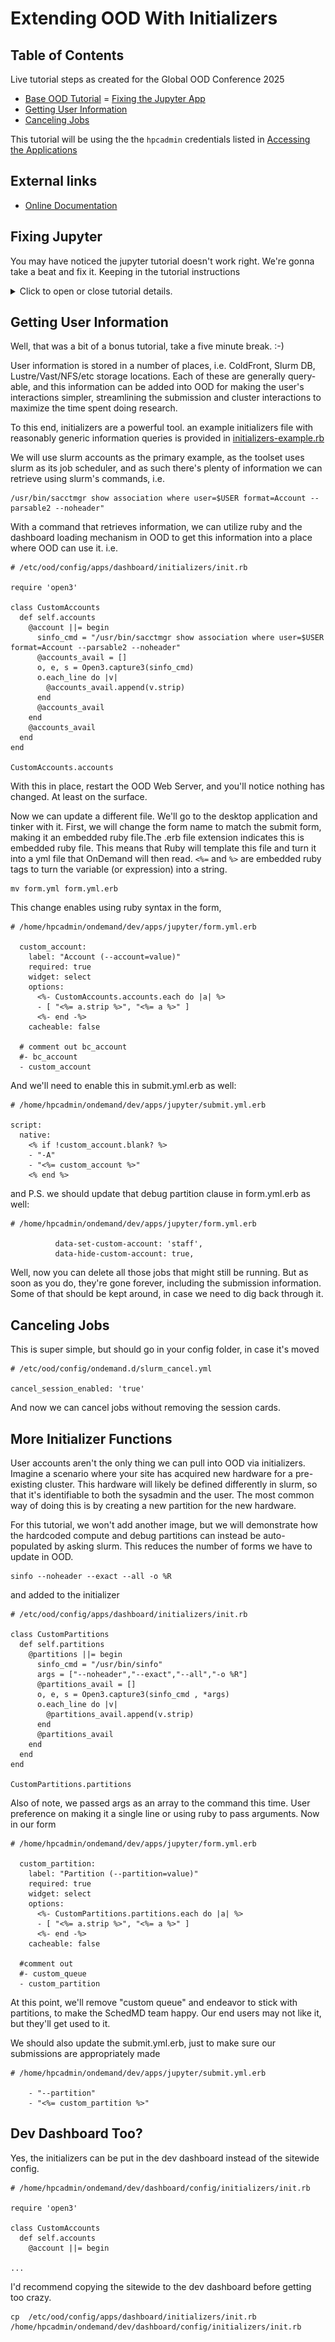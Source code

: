 # Extending OOD With Initializers

## Table of Contents

Live tutorial steps as created for the Global OOD Conference 2025

- [Base OOD Tutorial](../../../../ubccr/hpc-toolset-tutorial/tree/master/ondemand)
= [Fixing the Jupyter App](#fixing-jupyter)
- [Getting User Information](#getting-user-info)
- [Canceling Jobs](#canceling-jobs)

This tutorial will be using the the `hpcadmin` credentials listed in
[Accessing the Applications](../../../../ubccr/hpc-toolset-tutorial/tree/master/docs/applications.md)

## External links

- [Online Documentation](https://osc.github.io/ood-documentation/master/)

## Fixing Jupyter

You may have noticed the jupyter tutorial doesn't work right. We're gonna take a beat and fix it. Keeping in the tutorial instructions
<details>
  <summary>Click to open or close tutorial details.</summary>

<br>

- [Initializing the developer application.](#create-the-jupyter-application)
- [Debugging the app and getting it to run correctly.](#get-jupyter-working)
- [Changing the type of a form option.](#change-bc_queue-to-a-select-field)
- [Adding limits for form options.](#limit-bc_num_slots)
- [Adding new form options.](#adding-a-jupyterlab-checkbox)
- [Using native scheduler arguements](#using-script-native-attributes)
- [Explanations of the form.yml file.](#a-closer-look-at-the-formyml)
- [Editing the manifest.yml](#edit-the-manifest).
- [Promoting the application to production.](#deploying-to-production)                                

### Create the jupyter application

Click on "My Sandbox Apps (Development)" from the dropdown menu "Develop" in the navigation bar
to navigate to the sandbox app workspace.

Now create a new app from the button labeled "New App".

This will bring you to a page where you'll click "Clone Existing App" which will bring you to
this form to fill out.

Fill in `jupyter` as the directory name. `/var/git/bc_example_jupyter` as the Git Remote and
check "Create a new Git Project from this?".  Then click "Submit" to create a new development
application.

This copied what was in `/var/git/bc_example_jupyter` to `/home/hpcadmin/ondemand/dev/jupyter`.
You can navigate to these files [through the Files app with this link](https://localhost:3443/pun/sys/files/fs/home/hpcadmin/ondemand/dev/jupyter/)
or simply Press the "Files" button in Jupyter's row of the sandbox applications table.

![create sandbox app](imgs/create_sandbox_app.gif)

You'll also need to setup `git` for the hpcadmin user at this point, so let's go ahead and do that
and make first commit to the jupyter app as the starting point.

```shell
git config --global user.email hpcadmin@localhost
git config --global user.name "HPC Admin"
cd ~/ondemand/dev/jupyter
git add .
git commit -m 'starting point'
```

### Get Jupyter Working

#### Configure the correct cluster

The example application we've created does not use the correct cluster configuration, so we've got
to modify it.

If you try to submit it as is, you'll get this error:

![error message that reads The cluster was never set. Either set it in form.yml.erb with `cluster` or `form.cluster` or set `cluster` in submit.yml.erb.](imgs/no_cluster.png)

We need to edit the `form.yml` in the appication's folder. We can navigate to the folder through the
files app.  The URL is `https://localhost:3443/pun/sys/files/fs/home/hpcadmin/ondemand/dev/jupyter/`.

Here you'll see the `form.yml` file. We can edit it by clicking on the file and pressing the "Edit"
button.  This will take us to the [file editor app, with this file open](https://localhost:3443/pun/sys/file-editor/edit/home/hpcadmin/ondemand/dev/jupyter/form.yml)

In the file Editor, specify `hpc` as the cluster attribute on line 11 like so: `cluster: "hpc"`. Save this file by clicking
the "Save" button at the top left.

#### Launch the Jupyter Application

Now when we navigate back to our [interactive sessions](https://localhost:3443/pun/sys/dashboard/batch_connect/sessions),
you'll see the "Interactive Apps \[Sandbox\]" menu with an item labeled "Jupyter Notebook".

[Follow this link](https://localhost:3443/pun/sys/dashboard/batch_connect/dev/jupyter/session_contexts/new) and we'll be
presented with this form for specifying different attributes about the job we want to submit to the SLURM scheduler.

We don't need to change anything in this form, so simply press "Launch" at the bottom of the form. After pressing
launch the job should have successfully launched the job and redirected us back
the [interactive sessions](https://localhost:3443/pun/sys/dashboard/batch_connect/sessions) page where we'll
see a panel showing our job.

![fix cluster and submit](imgs/fix_cluster.gif)

#### Debug failure

This job is going to run and fail during startup.  But don't worry! We're going to debug and fix it.

When the job completes, the panel still exists, so you can follow the link in the panel to the log
directory of the job.

Follow the link and we'll be redirected to the job's working directory where an `output.log` file is.
Let's open that file with the "View" button.

When you open the log file, you'll see the something like this where it says **jupyter: command not found**.
So you can see, we have `PATH` issues.

```shell
TIMING - Starting jupyter at: Fri Jul 17 18:06:34 UTC 2020
+ jupyter notebook --config=/home/hpcadmin/ondemand/data/sys/dashboard/batch_connect/dev/jupyter/output/e16b9a77-1a4f-4c9e-95f3-d3c23e5e8d76/config.py
/home/hpcadmin/ondemand/data/sys/dashboard/batch_connect/dev/jupyter/output/e16b9a77-1a4f-4c9e-95f3-d3c23e5e8d76/script.sh: line 27: jupyter: command not found
Timed out waiting for Jupyter Notebook server to open port 16970!
```

#### Configure jupyter PATH

So we know what the issue is, the job's script can't find the `jupyter` executable in the `PATH`.

Jupyter was installed in these containers through Python's virtual environment and that's
why it's not directly in the shell scripts `PATH`.

We need to add this line to our job's shell script to enable it.

```shell
source /usr/local/jupyter/4.3.5/bin/activate
```

So let's [open the template/script.sh.erb in the file editor](https://localhost:3443/pun/sys/file-editor/edit/home/hpcadmin/ondemand/dev/jupyter/template/script.sh.erb)
and add this to line 27 of the shell script, just before we start jupyter.

Lines 24 - 31 of `template/script.sh.erb` should now look like this.

```shell
# Benchmark info
echo "TIMING - Starting jupyter at: $(date)"

source /usr/local/jupyter/4.3.5/bin/activate

# Launch the Jupyter Notebook Server
set -x
jupyter notebook --config="${CONFIG_FILE}" <%= context.extra_jupyter_args %>
```

### Why's it still broken?

You'll notice the job still doesn't start, but goes straight to completed. If you click the session ID, and view the output.log, you'll see [a LOT of info](imgs/jupyter-output-log-errors.png)

There's a slight issue with jupyter. The syntax for opening notebook vs lab has been changed, with some pretty specific intents moving forward. Lab is now the expected default, because it provides more functionality, while still having the typical notebook behavior. And the module command isn't needed either in the script, so we'll take this opportunity to fix multiple issues.

Open the `template/script.sh.erb` file from the file editor app, and remove the lines with "module" and change the final line to be 

```shell
jupyter lab --config="${CONFIG_FILE}" <%= context.extra_jupyter_args %>
```

#### Correctly launch

Now we can [launch the application again](https://localhost:3443/pun/sys/dashboard/batch_connect/dev/jupyter/session_contexts/new) and it should work.

When it is up and running and available to use the panel will show a "Connect to Jupyter" button.  Click this button
and OnDemand will redirect us to Jupyter.

![fix path and launch](imgs/fix_path_and_launch.gif)

Congratulations! We've now started development on the Jupyter Notebook batch connect application and
successfully connected to it.

You may want to delete this job now by using the "Delete" button on the panels as we'll be iterating through
developing the application and starting new jobs.

#### Save your spot

Now it's probably a good idea to save the modifications. They're small, but it'll still help if you
ever get into trouble and need to revert. A simplified version of the `form.yml` is in the very next
section, and you may want to use and save _it_ instead so that any `git diff` you do will be much
smaller and easier to read.

You can use the
[shell app to login to this directory](https://localhost:3443/pun/sys/shell/ssh/ondemand/home/hpcadmin/ondemand/dev/jupyter/)

In this shell you'll save in git with these commands:

```shell
git add .
git commit -m 'initial commit that correctly submits to the hpc cluster'
```

![git save initial](imgs/git_save_initial.gif)

### A closer look at the form.yml

The items in the form.yml directly create what's shown to the users in the form they interact with.
Let's take a closer look at the `form.yml` that created the form you just submitted to get an
understanding of how they relate to what's shown in the UI.

This is the `form.yml` you should have at this point without all the comments.

```yaml
cluster: "hpc"
attributes:
  modules: "python"
  extra_jupyter_args: ""
form:
  - modules
  - extra_jupyter_args
  - bc_account
  - bc_queue
  - bc_num_hours
  - bc_num_slots
  - bc_email_on_started
```

All fields pre-pended with `bc_` are special fields OnDemand provides for convenience. They are commonly
used fields that create corresponding script attribute.  We'll talk more about script attributes later.

* `modules` Specifies the modules loaded. Since it's hard coded to "python" (in the attributes)
    we didn't see it in the form.
* `extra_jupyter_args` Specifies the extra jupyter arguments but since it's hard coded to "" we didn't
    didn't see it in the form.
* `bc_account` Creates the "Account" text field and submits the job with the given account.
* `bc_queue` Creates the "Partition" text field and submits the job to the given partition.
* `bc_num_hours` Creates the "Number of hours" integer field and submits the job with the given
    walltime.
* `bc_num_slots` Creates the "Number of nodes" integer field and submits the job with the requested
    cores.
* `bc_email_on_started` Creates the "I would like to receive an email when the session starts" checkbox
    and submits the job with a request to email when the job starts.

### Updating the Jupyter App

#### Change bc_queue to a select field

We have 2 partitions enabled in the SLURM containers (SLURM calls queues partitions, so we'll be switching
back and forth between the two terms in this tutorial). We've started with a field `bc_queue` that
is a text field, but it's likely much easier for users to simply choose the partition out of a
select dropdown menu instead.

So let's replace the `bc_queue` field in the form with a new field that we'll call `custom_queue`.

We'll also add `custom_queue` to the attributes section.  Adding a field to the form section adds it to the form
in the UI.  By default, this field will be a text field. If you want this field to be a different type of widget
(as we do) you'll configure the field in the attributes section.  Also by default the label in the UI is the
same just the name of the field. In our case `custom_queue` would turn into "Custom Queue".  This is only
slightly correct, so we want to specify the label as "Partition" because that's what it is in SLURM parlance.Here you can see that we specify the `custom_queue` in the attributes as a select widget with two options.
and a new label. The first element in options arrays is what will be shown to the user (the capitalized version)
where the second element is the value what's actually used in the sbatch command.

```yaml
# form.yml, with only this addition for brevity
attributes:
  custom_queue:
    widget: "select"
    label: "Partition"
    options:
      - ["Compute", "compute"]
      - ["Debug", "debug"]
form:
  - custom_queue
#   - bc_queue
```

Refresh the [new session form](https://localhost:3443/pun/sys/dashboard/batch_connect/dev/jupyter/session_contexts/new)
and you should now see your updates.

But before we submit to test them out, we'll need to reconfigure the `submit.yml.erb` to use this
new field.  You can
[edit the submit.yml.erb in the file editor app](https://localhost:3443/pun/sys/file-editor/edit/home/hpcadmin/ondemand/dev/jupyter/submit.yml.erb).

You'll need to specify the script's queue_name as the partition like so. The `script` is the logical
"script" we're submitting to the scheduler.  And the `queue_name` is the field of the script that will
specify the queue. (OnDemand knows how to translate it from queue_name into partition for SLURM).

```yaml
script:
  queue_name: "<%= custom_queue %>"
```

The .erb file extension indicates this is embedded ruby file. This means that Ruby will template this file
and turn it into a yml file that OnDemand will then read.  `<%=` and `%>` are embedded ruby tags to turn the
variable (or expression) into a string. Anything we've defined in the `form.yml` can be used in this ERB file.
In this example we just defined `custom_queue` in the form so we can use it directly here.

If you're not super comfortable with the terminology just remember this: `custom_queue` is defined in the `form.yml`
(the file that defines what the UI form looks like) so it can be used in the `submit.yml.erb` (the file
that is used to configure the job that is being submitted) as `<%= custom_queue %>`.

When [launch the application again](https://localhost:3443/pun/sys/dashboard/batch_connect/dev/jupyter/session_contexts/new)
you can [login to a shell](#get-a-shell-session) and confirm you chose a different queue with this command.
```shell
[hpcadmin@ondemand ~]$ squeue -o "%j %P"
NAME PARTITION
sys/dashboard/dev/jupyter debug
```

![make custom queue](imgs/make_custom_queue.gif)

At this point, this should be the entirety of the `submit.yml.erb` and `form.yml` (without comments).
They're given here in full if you want to copy/paste them. And remember to [save your spot](#save-your-spot)!

```yaml
# submit.yml.erb
script:
  queue_name: "<%= custom_queue %>"
```

```yaml
# form.yml
cluster: "hpc"
attributes:
  modules: "python"
  extra_jupyter_args: ""
  custom_queue:
    widget: "select"
    label: "Partition"
    options:
      - ["Compute", "compute"]
      - ["Debug", "debug"]
form:
  - modules
  - extra_jupyter_args
  - bc_account
  - custom_queue
  - bc_num_hours
  - bc_num_slots
  - bc_email_on_started
```

#### Limit bc_num_slots

SLURM is configured with only 2 nodes total.  If you were now to submit this app
with say 3 or more `bc_num_slots` it would sit in the queue forever because SLURM
cannot find a suitable host to run it on.

So, let's limit this field to a max of 2.

```yaml
# form.yml
attributes:
  bc_num_slots:
    max: 2
```

That's it! Again, because `bc_num_slots` is convenience field, it already has a minimum of 1
that you can't override, because it doesn't make sense to specify 0 or less nodes.

#### Using script native attributes

`script.native` attributes are way for us to specify _any_ arguments to the schedulers that
we can't pre-define or have a good generic definition like `queue_name` above.

In this section we're going to put make OnDemand request memory through the sbatch's
`--mem` argument.

First, let's add it to the form like so.

Here are descriptions of all the fields we'll apply to it.  Note if the label was not
not defined the default 'Memory' would have been OK.  Also we don't really need the
the help message here, it was really just for illustration.

* `widget` specifies the type of widget to be a number
* `max` the maximum value, ~1 GB in this case
* `min` the minimum value, 200 MB
* `step` the step size when users increase or decrease the value
* `value` the default value of 600 MB
* `label` the for UIs label
* `help` a help message

```yaml
# form.yml, with only this addition for brevity
attributes:
  memory:
    widget: "number_field"
    max: 1000
    min: 200
    step: 200
    value: 600
    label: "Memory (MB)"
    help: "RSS Memory"
form:
  - memory
```

Again, now to actually use the value we populate in the form, we need to use
it in the `submit.yml.erb`.  This is where `script.native` attributes come in.

```yaml
# submit.yml.erb
script:
  native:
    - "--mem"
    - "<%= memory %>M"
```

Native attributes are an array and they're passed to the schedule just as they're
defined here.

This would translate into a command much like: `sbatch --mem 800M`.  As you can see
native allows us to pass _anything_ we wish into the scheduler command.

To confirm your job is running with the correct memory parameters, simply
[login to a shell](#get-a-shell-session) and run the command below. You should see output like this.

```shell
[hpcadmin@ondemand /]$ squeue -o "%j %m"
NAME MIN_MEMORY
sys/dashboard/dev/jupyter 800M
```

At this point, this should be the entirety of the `submit.yml.erb` and `form.yml` (without comments).
They're given here in full if you want to copy/paste them. And remember to [save your spot](#save-your-spot)!

```yaml
# submit.yml.erb
---
script:
  queue_name: "<%= custom_queue %>"
  native:
    - "--mem"
    - "<%= memory %>M"
```

```yaml
# form.yml
cluster: "hpc"
attributes:
  modules: "python"
  extra_jupyter_args: ""
  custom_queue:
    widget: "select"
    label: "Partition"
    options:
      - ["Compute", "compute"]
      - ["Debug", "debug"]
  bc_num_slots:
    max: 2
  memory:
    widget: "number_field"
    max: 1000
    min: 200
    step: 200
    value: 600
    label: "Memory (MB)"
    help: "RSS Memory"
form:
  - modules
  - extra_jupyter_args
  - bc_account
  - custom_queue
  - bc_num_hours
  - bc_num_slots
  - bc_email_on_started
  - memory
```
### Promoting to production

#### Cleaning up the form

Now we're ready to deploy to production, let's clean up the form a little bit.

We want to remove some items because they're in the example for a real site, but
for containers, they just don't apply.

Let's remove these items from the form. Note you'll also have to remove `modules` and
`extra_jupyter_args` from the attributes section too.

* `modules` becuase modules don't exist on these compute nodes
* `extra_jupyter_args` because we're not passing any
* `bc_account` because only 1 account is applied to each user, so there's no need to change it.
* `bc_email_on_started` because containers can't email these fake users

Since we got rid of `extra_jupyter_args` and `modules`, we'll also have them remove it from the
`template/script.sh.erb` as well.

Remove lines 13-22 to get rid of modules. And extra_jupyter_args is on line 29 of `template/script.sh.erb`.

```shell
# remove this block from the 'unless' on line 13 to the 'end' at line 22.
<%- unless context.modules.blank? -%>
# Purge the module environment to avoid conflicts
module purge

# Load the require modules
module load <%= context.modules %>

# List loaded modules
module list
<%- end -%>
# ...

# and remove the last parameter given to jupyter on line 31
jupyter lab --config="${CONFIG_FILE}" <%= context.extra_jupyter_args %>
```

Now it should look like this:

```shell
jupyter lab --config="${CONFIG_FILE}"
```

At this point, this should be the entirety of the `template/script.sh.erb` and `form.yml` (without comments).
They're given here in full if you want to copy/paste them. And remember to [save your spot](#save-your-spot)!

```shell
#!/usr/bin/env bash

# Benchmark info
echo "TIMING - Starting main script at: $(date)"

# Set working directory to home directory
cd "${HOME}"

#
# Start Jupyter Notebook Server
#

# Benchmark info
echo "TIMING - Starting jupyter at: $(date)"

source /usr/local/jupyter/4.3.5/bin/activate

# Launch the Jupyter Notebook Server
set -x
jupyter <%= context.jupyterlab_switch == "1" ? "lab" : "notebook" %> --config="${CONFIG_FILE}"
```
#### Edit the manifest

The OnDemand UI pulls things from the `manifest.yml` like the title of the application and where to
put it in the column of interactive applications.

Let's change the these fields.  You can change any field except for `role`. And you can change
them to something different than what's given here (have fun with it!). All fields besides `role`
are purely descriptive or relate to UI groups so we can freely change them without any behavior change.
Conversely, `role` _needs_ to be `batch_connect` so don't change this!

```yaml
---
# change the name, this is what shows up in the menu
name: HPC Tutorial Jupyter
# change the category just to differentiate from the system installed
# deskop application
category: Tutorial Apps
# change the subcategory
subcategory: Machine Learning
role: batch_connect
# change the description, this shows up when you hover over the menu item
description: |
  This app will launch a Jupyter Lab or Notebook on one or more nodes.
```

If you want to change `category` and `subcategory` you can freely do so.
These attributes create groupings for applications.  Since we will only have two
applications (the system installed "Interactive Apps/Desktops" and this app)

Now [save your spot](#save-your-spot) because the next thing we're going to do
is deploy this development application to production.

#### Deploying to production

Deploying to production is as easy as copying the files from your dev directory
to the system's app directory.

If you don't already have a shell session [get a shell session now](#get-a-shell-session)
and execute these commands.

```shell
ssh ondemand
cd ~/ondemand/dev
sudo cp -R jupyter/ /var/www/ood/apps/sys/
```

And that's it! All you have to do now is refresh the page and you should see your
Jupyter system app in the menu along with your sandbox development app.

![deploy to production](imgs/deploy_to_production.gif)

## Dynamic Batch Connect Fields

Since 2.0 sites can enable dynamic batch connect fields through setting the `OOD_BC_DYNAMIC_JS` environment
variable. This has already been done within these containers.

```text
# /etc/ood/config/apps/dashboard/env
OOD_BC_DYNAMIC_JS=1
```

With this feature - client side javascript can dynamically change the form fields based on user
choices. Sites only have to add more YAML to a `form.yml` to enable this behaviour.  Let's
see some examples.

### Changing min & max values

Let's put some rules around the debug queue.  We set a static `min` and `max` of 200 and 1000
respectively.  But in this example, we want different min and max values for the debug queue.

We can configure this behaviour with these `data-min-` and `data-max-` directives attached
to a given option.  When the `debug` queue is choosen we'll automatically set the min and
maximum values of the `memory` field.

Note that we're also setting the `compute` min and maxes again. This is currently the only way
to reset back to defaults if there are any.

```yaml
# form.yml, only showing custom_queue for brevity.
  custom_queue:
    widget: "select"
    label: "Partition"
    options:
      - [
          "Compute", "compute",
          data-min-memory: 200,         # set the compute queue back to static defaults
          data-max-memory: 1000,
        ]
      - [
          "Debug", "debug",
          data-min-memory: 400,         # change min & max for debug queue
          data-max-memory: 600,
        ]
```

![A gif of a user interacting with the form with the dynamic additons described above. The default queue compute is chosen. The user can range memory form from 200 to 1000. The user chooses the debug queue. The user can now range the memory form item from 400 to 600. Switching back to the compute queue and the user can again range the memory form item from 200 to 1000.](imgs/dynamic_min_max.gif)

### Changing values

Let's take this a little further.  Now, when we choose `compute` or `debug` queue, let's automatically
set the Slurm account we want to use.  Note we'll need to add `bc_account` back, as it's what we'll be
setting.

We can add the `data-set` directives on the same `custom_queue` form options.  When users choose the
`debug` queue we'll automatically set the account to `staff`.  When we choose the `compute` queue we
will set the `sfoster` account.

```yaml
# form.yml, only showing custom_queue for brevity.
attributes:
  custom_queue:
    widget: "select"
    label: "Partition"
    options:
      - [
          "Compute", "compute",
          data-min-memory: 200,
          data-max-memory: 1000,

          data-set-bc-account: 'sfoster'    # set the account to sfoster when using compute
        ]
      - [
          "Debug", "debug",
          data-min-memory: 400,
          data-max-memory: 600,

          data-set-bc-account: 'staff'      # set the account to staff when using debug
        ]
form:
  - bc_account
```

To use the `sfoster` account you need to run these commands to add the `hpcadmin` user to
that account.

```
sudo sacctmgr add user hpcadmin account=sfoster
sudo sacctmgr modify user where user=hpcadmin set defaultaccount=staff
```

### Hiding form options

Lastly, we can use this feature to hide and show other form fields. This can be useful when
some options are avaialbe for somethings. For example you may want to show CUDA versions as
a form option for GPU nodes, but not for other nodes.

Add the `data-hide-bc-account` line to our `debug` form option and we'll start hiding that
field when the debug option is chosen.

```yaml
      - [
          "Debug", "debug",
          data-min-memory: 400,
          data-max-memory: 600,

          data-set-bc-account: 'staff',
          data-hide-bc-account: true,       # hide the bc_account field when this is chosen.
        ]
```

</details>

## Getting User Information

Well, that was a bit of a bonus tutorial, take a five minute break. :-)

User information is stored in a number of places, i.e. ColdFront, Slurm DB, Lustre/Vast/NFS/etc
storage locations. Each of these are generally query-able, and this information can be added into
OOD for making the user's interactions simpler, streamlining the submission and cluster 
interactions to maximize the time spent doing research.

To this end, initializers are a powerful tool. an example initializers file with reasonably 
generic information queries is provided in [initializers-example.rb](initializers-example.rb)

We will use slurm accounts as the primary example, as the toolset uses slurm as its job
scheduler, and as such there's plenty of information we can retrieve using slurm's commands, i.e.


```shell
/usr/bin/sacctmgr show association where user=$USER format=Account --parsable2 --noheader"
```

With a command that retrieves information, we can utilize ruby and the dashboard loading mechanism
in OOD to get this information into a place where OOD can use it. i.e.

```shell
# /etc/ood/config/apps/dashboard/initializers/init.rb

require 'open3'

class CustomAccounts
  def self.accounts
    @account ||= begin
      sinfo_cmd = "/usr/bin/sacctmgr show association where user=$USER format=Account --parsable2 --noheader"
      @accounts_avail = []
      o, e, s = Open3.capture3(sinfo_cmd)
      o.each_line do |v|
        @accounts_avail.append(v.strip)
      end
      @accounts_avail
    end
    @accounts_avail
  end
end

CustomAccounts.accounts
```

With this in place, restart the OOD Web Server, and you'll notice nothing has changed. At least on the surface.

Now we can update a different file. We'll go to the desktop application and tinker with it. First, we will change the form name to match the submit form, making it an embedded ruby file.The .erb file extension indicates this is embedded ruby file. This means that Ruby will template this file and turn it into a yml file that OnDemand will then read.  `<%=` and `%>` are embedded ruby tags to turn the variable (or expression) into a string.

```shell
mv form.yml form.yml.erb
```
This change enables using ruby syntax in the form, 

```shell
# /home/hpcadmin/ondemand/dev/apps/jupyter/form.yml.erb

  custom_account:
    label: "Account (--account=value)"
    required: true
    widget: select
    options:
      <%- CustomAccounts.accounts.each do |a| %>
      - [ "<%= a.strip %>", "<%= a %>" ]
      <%- end -%>
    cacheable: false

  # comment out bc_account
  #- bc_account
  - custom_account
```

And we'll need to enable this in submit.yml.erb as well:
```shell
# /home/hpcadmin/ondemand/dev/apps/jupyter/submit.yml.erb

script:
  native:
    <% if !custom_account.blank? %>
    - "-A"
    - "<%= custom_account %>"
    <% end %>
```
and P.S. we should update that debug partition clause in form.yml.erb as well:

```shell
# /home/hpcadmin/ondemand/dev/apps/jupyter/form.yml.erb

          data-set-custom-account: 'staff',
          data-hide-custom-account: true,
```
Well, now you can delete all those jobs that might still be running. But as soon as you do, they're gone forever, including the submission information. Some of that should be kept around, in case we need to dig back through it.

## Canceling Jobs

This is super simple, but should go in your config folder, in case it's moved

```shell
# /etc/ood/config/ondemand.d/slurm_cancel.yml

cancel_session_enabled: 'true'
```

And now we can cancel jobs without removing the session cards. 

## More Initializer Functions

User accounts aren't the only thing we can pull into OOD via initializers. Imagine a scenario where your site has acquired new hardware for a pre-existing cluster. This hardware will likely be defined differently in slurm, so that it's identifiable to both the sysadmin and the user. The most common way of doing this is by creating a new partition for the new hardware.

For this tutorial, we won't add another image, but we will demonstrate how the hardcoded compute and debug partitions can instead be auto-populated by asking slurm. This reduces the number of forms we have to update in OOD. 

```shell
sinfo --noheader --exact --all -o %R
```

and added to the initializer
```shell 
# /etc/ood/config/apps/dashboard/initializers/init.rb

class CustomPartitions
  def self.partitions
    @partitions ||= begin
      sinfo_cmd = "/usr/bin/sinfo"
      args = ["--noheader","--exact","--all","-o %R"]
      @partitions_avail = []
      o, e, s = Open3.capture3(sinfo_cmd , *args)
      o.each_line do |v|
        @partitions_avail.append(v.strip)
      end
      @partitions_avail
    end
  end
end

CustomPartitions.partitions
```

Also of note, we passed args as an array to the command this time. User preference on making it a single line or using ruby to pass arguments. Now in our form

```shell
# /home/hpcadmin/ondemand/dev/apps/jupyter/form.yml.erb

  custom_partition:
    label: "Partition (--partition=value)"
    required: true
    widget: select
    options:
      <%- CustomPartitions.partitions.each do |a| %>
      - [ "<%= a.strip %>", "<%= a %>" ]
      <%- end -%>
    cacheable: false

  #comment out
  #- custom_queue
  - custom_partition
```

At this point, we'll remove "custom queue" and endeavor to stick with partitions, to make the SchedMD team happy. Our end users may not like it, but they'll get used to it. 

We should also update the submit.yml.erb, just to make sure our submissions are appropriately made

```shell
# /home/hpcadmin/ondemand/dev/apps/jupyter/submit.yml.erb

    - "--partition"
    - "<%= custom_partition %>" 
```

## Dev Dashboard Too?

Yes, the initializers can be put in the dev dashboard instead of the sitewide config.

```shell
# /home/hpcadmin/ondemand/dev/dashboard/config/initializers/init.rb

require 'open3'

class CustomAccounts
  def self.accounts
    @account ||= begin

...
```
I'd recommend copying the sitewide to the dev dashboard before getting too crazy.

```shell
cp  /etc/ood/config/apps/dashboard/initializers/init.rb  /home/hpcadmin/ondemand/dev/dashboard/config/initializers/init.rb
```
